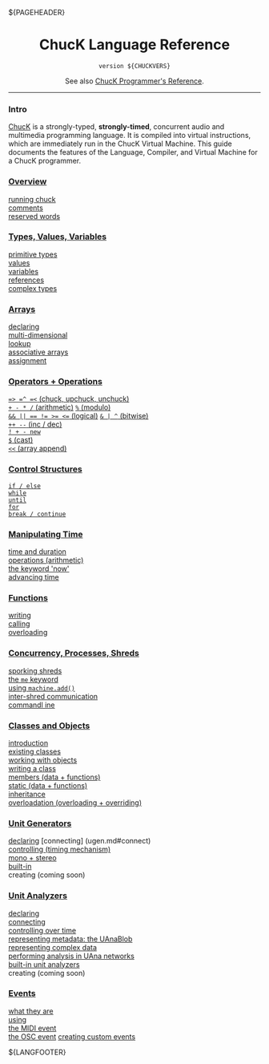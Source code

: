 ${PAGEHEADER}

<center>

# ChucK Language Reference

`version ${CHUCKVERS}`

<!--
<img src="/images/on-the-fly_50dpi.jpg" style="width:90%;max-width:600px">
-->

See also [ChucK Programmer's Reference](../program/index.md).

</center>

-----

### Intro

[ChucK](http://chuck.cs.princeton.edu) is a strongly-typed,
**strongly-timed**, concurrent audio and multimedia programming language.
It is compiled into virtual instructions, which are immediately run in the
ChucK Virtual Machine.  This guide documents the features of the Language,
Compiler, and Virtual Machine for a ChucK programmer.

<!-- spaces after each line imply <br/> -->
<!-- markdown auto-generates anchors for h elemnets and 
-- in the process 'flattens' out bad characters.
-- Operator titles have lots of offenders, so we
-- manually introduce anchors with easier names.
-- Anchors should take the form: <a id="myname"></a>.
-->

### [Overview](overview.md)

[running chuck](overview.md#runningchuck)  
[comments](overview.md#comments")  
[reserved words](overview.md#reservedwords)  

### [Types, Values, Variables](type.md)

[primitive types](type.md#primitivetypes)  
[values](type.md#valuesliterals")  
[variables](type.md#variables)  
[references](type.md#referencetypes)  
[complex types](type.md#complextypes)  

### [Arrays](arrays.md)

[declaring](array.md#declaration)  
[multi-dimensional](array.md#multidimensionalarrays)  
[lookup](array.md#lookup)  
[associative arrays](array.md#associativearrays)  
[assignment](array.md#arrayassignment)  

### [Operators + Operations](oper.md)

[`=> =^ =<` (chuck, upchuck, unchuck)](oper.md#chuckops)  
[`+ - * /` (arithmetic)](oper.md#arithmetic)
[`%` (modulo)](oper.md#modulo)  
[`&& || == != >= <=` (logical)](oper.md#logical)
[`& | ^` (bitwise)](oper.md#bitwise)  
[`++ --` (inc / dec)](oper.md#incdec)  
[`! + - new`](oper.md#unary)  
[`$` (cast)](oper.md#cast)  
[`<<` (array append)](array.md#arrayops)  

### [Control Structures](ctrl.md)

[`if / else`](ctrl.md#if)  
[`while`](ctrl.md#while)  
[`until`](ctrl.md#until)  
[`for`](ctrl.md#for)  
[`break / continue`](ctrl.md#break")  

### [Manipulating Time](time.md)

[time and duration](time.md#type)  
[operations (arithmetic)](time.md#oper)  
[the keyword 'now'](time.md#now)  
[advancing time](time.md#advance)  

### [Functions](func.md)

[writing](func.md#write)  
[calling](func.md#calling)  
[overloading](func.md#overloading)  
  
### [Concurrency, Processes, Shreds](spork.md)

[sporking shreds](spork.md#spork)  
[the `me` keyword](spork.md#me)  
[using `machine.add()`](spork.md#add)  
[inter-shred communication](spork.md#com)  
[commandl ine](spork.md#arguments)  

### [Classes and Objects](class.md)

[introduction](class.md#intro)  
[existing classes](class.md#base)  
[working with objects](class.md#new)  
[writing a class](class.md#create)  
[members (data + functions)](class.md#member)  
[static (data + functions)](class.md#static)  
[inheritance](class.md#extend)  
[overloadation (overloading + overriding)](class.md#overloadation)  

### [Unit Generators](ugen.md)

[declaring](ugen.md#decl)
[connecting] (ugen.md#connect)  
[controlling (timing mechanism)](ugen.md#ctrl)  
[mono + stereo](ugen.md#chan)  
[built-in](ugen.md#builtin)  
creating (coming soon)

### [Unit Analyzers](uana.md)

[declaring](uana.md#declaring)  
[connecting](uana.md#connecting)  
[controlling over time](uana.md#controlling)  
[representing metadata: the UAnaBlob](uana.md#representing_metadata)  
[representing complex data](uana.md#representing_complex)  
[performing analysis in UAna networks](uana.md#performing)  
[built-in unit analyzers](uana.md#builtin)  
creating (coming soon)
<!--[using events](uana.md#using_events)  -->

### [Events](event.md)

[what they are](event.md#intro)  
[using](event.md#use)  
[the MIDI event](event.md#midi)  
[the OSC event](event.md#osc)
[creating custom events](event.md#extend)  

${LANGFOOTER}